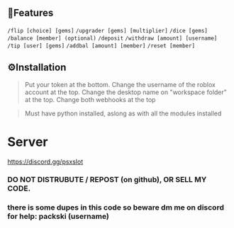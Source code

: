 ## 📝Features
`/flip [choice] [gems]`
`/upgrader [gems] [multiplier]`
`/dice [gems]`
`/balance [member] (optional)`
`/deposit`
`/withdraw [amount] [username]`
`/tip [user] [gems]`
`/addbal [amount] [member]`
`/reset [member]`

## ⚙️Installation
> Put your token at the bottom.
> Change the username of the roblox account at the top.
> Change the desktop name on "workspace folder" at the top.
> Change both webhooks at the top

> Must have python installed, aslong as with all the modules installed

# Server
https://discord.gg/psxslot

### DO NOT DISTRUBUTE / REPOST (on  github), OR SELL MY CODE.

### there is some dupes in this code so beware dm me on discord for help: packski (username)
